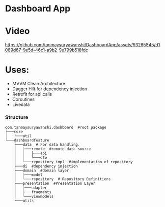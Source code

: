# Dashboard App


# Video
https://github.com/tanmaysuryawanshi/DashboardApp/assets/93265845/d1089d67-9e5d-46c1-a9b2-9e799b518fdc


# Uses:
- MVVM Clean Architecture
- Dagger Hilt for dependency injection
- Retrofit for api calls
- Coroutines
- Livedata

### Structure  
```
com.tanmaysuryawanshi.dashboard  #root package    
├───core    
│   └───util    
└───dashboardfeature  
    ├───data  # For data handling.   
    │   ├───remote  #remote data source  
    │   │   ├───api  
    │   │   └───dto  
    │   └───repository_impl  #implementation of repository  
    ├───di  #dependency injection  
    ├───domain  #domain layer  
    │   ├───model   
    │   └───repository  # Repository Definitions  
    ├───presentation  #Presentation Layer  
    │   ├───adapter  
    │   ├───fragments  
    │   └───viewmodels  
    └───utils  
```
